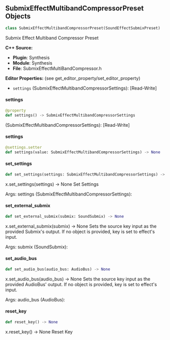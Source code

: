 ## SubmixEffectMultibandCompressorPreset Objects

```python
class SubmixEffectMultibandCompressorPreset(SoundEffectSubmixPreset)
```

Submix Effect Multiband Compressor Preset

**C++ Source:**

- **Plugin**: Synthesis
- **Module**: Synthesis
- **File**: SubmixEffectMultiBandCompressor.h

**Editor Properties:** (see get_editor_property/set_editor_property)

- ``settings`` (SubmixEffectMultibandCompressorSettings):  [Read-Write]

<a id="unreal.SubmixEffectMultibandCompressorPreset.settings"></a>

#### settings

```python
@property
def settings() -> SubmixEffectMultibandCompressorSettings
```

(SubmixEffectMultibandCompressorSettings):  [Read-Write]

<a id="unreal.SubmixEffectMultibandCompressorPreset.settings"></a>

#### settings

```python
@settings.setter
def settings(value: SubmixEffectMultibandCompressorSettings) -> None
```

<a id="unreal.SubmixEffectMultibandCompressorPreset.set_settings"></a>

#### set_settings

```python
def set_settings(settings: SubmixEffectMultibandCompressorSettings) -> None
```

x.set_settings(settings) -> None
Set Settings

Args:
    settings (SubmixEffectMultibandCompressorSettings):

<a id="unreal.SubmixEffectMultibandCompressorPreset.set_external_submix"></a>

#### set_external_submix

```python
def set_external_submix(submix: SoundSubmix) -> None
```

x.set_external_submix(submix) -> None
Sets the source key input as the provided Submix's output.  If no object is provided, key is set
to effect's input.

Args:
    submix (SoundSubmix):

<a id="unreal.SubmixEffectMultibandCompressorPreset.set_audio_bus"></a>

#### set_audio_bus

```python
def set_audio_bus(audio_bus: AudioBus) -> None
```

x.set_audio_bus(audio_bus) -> None
Sets the source key input as the provided AudioBus' output.  If no object is provided, key is set
to effect's input.

Args:
    audio_bus (AudioBus):

<a id="unreal.SubmixEffectMultibandCompressorPreset.reset_key"></a>

#### reset_key

```python
def reset_key() -> None
```

x.reset_key() -> None
Reset Key

<a id="unreal.SubmixEffectStereoDelayPreset"></a>